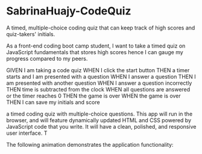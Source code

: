 # SabrinaHuajy-CodeQuiz
A timed, multiple-choice coding quiz that can keep track of high scores and quiz-takers' initials.

As a front-end coding boot camp student, I want to take a timed quiz on JavaScript fundamentals that stores high scores hence I can gauge my progress compared to my peers.

GIVEN I am taking a code quiz
WHEN I click the start button
THEN a timer starts and I am presented with a question
WHEN I answer a question
THEN I am presented with another question
WHEN I answer a question incorrectly
THEN time is subtracted from the clock
WHEN all questions are answered or the timer reaches 0
THEN the game is over
WHEN the game is over
THEN I can save my initials and score

a timed coding quiz with multiple-choice questions. This app will run in the browser, and will feature dynamically updated HTML and CSS powered by JavaScript code that you write. It will have a clean, polished, and responsive user interface. T

The following animation demonstrates the application functionality:
